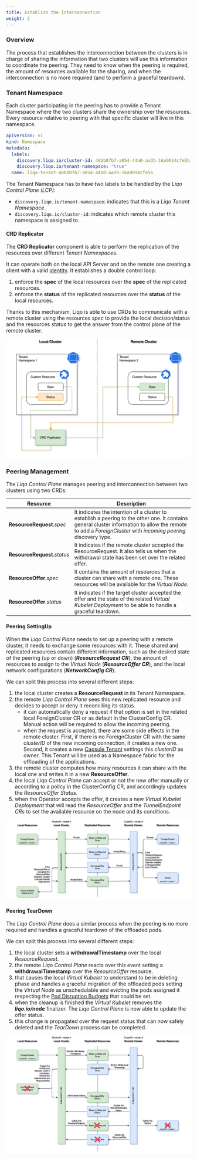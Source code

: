 ```yaml
---
title: Establish the Interconnection
weight: 2
---
```


### Overview

The process that establishes the interconnection between the clusters is in charge of sharing the information that two clusters will use this information to coordinate the peering.
They need to know when the peering is required, the amount of resources available for the sharing, and when the interconnection is no more required (and to perform a graceful teardown).

### Tenant Namespace

Each cluster participating in the peering has to provide a Tenant Namespace where the two clusters share the ownership over the resources. Every resource relative to peering with that specific cluster will live in this namespace.

```yaml
apiVersion: v1
kind: Namespace
metadata:
  labels:
    discovery.liqo.io/cluster-id: 48bb07b7-a054-44a0-aa3b-16a9014cfe5b
    discovery.liqo.io/tenant-namespace: "true"
  name: liqo-tenant-48bb07b7-a054-44a0-aa3b-16a9014cfe5b
```

The Tenant Namespace has to have two labels to be handled by the _Liqo Control Plane (LCP)_:

* `discovery.liqo.io/tenant-namespace`: indicates that this is a _Liqo Tenant Namespace_.
* `discovery.liqo.io/cluster-id`: indicates which remote cluster this namespace is assigned to.

#### CRD Replicator

The __CRD Replicator__ component is able to perform the replication of the resources over different _Tenant Namespaces_.

It can operate both on the local API Server and on the remote one creating a client with a valid [identity](../authentication). It establishes a double control loop:

1. enforce the __spec__ of the local resources over the __spec__ of the replicated resources.
2. enforce the __status__ of the replicated resources over the __status__ of the local resources.

Thanks to this mechanism, Liqo is able to use CRDs to communicate with a remote cluster using the resources _spec_ to provide the local decision/status and the resources _status_ to get the answer from the control plane of the remote cluster.

![Tenant Namespace](../../../../images/peering-process/tenant-namespace.png)

### Peering Management

The _Liqo Control Plane_ manages peering and interconnection between two clusters using two CRDs:

| Resource | Description |
|---|---|
| __ResourceRequest__._spec_ | It indicates the intention of a cluster to establish a peering to the other one. It contains general cluster information to allow the remote to add a _ForeignCluster_ with _incoming peering_ discovery type. |
| __ResourceRequest__._status_ | It indicates if the remote cluster accepted the ResourceRequest. It also tells us when the withdrawal state has been set over the related offer. |
| __ResourceOffer__._spec_ | It contains the amount of resources that a cluster can share with a remote one. These resources will be available for the _Virtual Node_. |
| __ResourceOffer__._status_ | It indicates if the target cluster accepted the offer and the state of the related _Virtual Kubelet Deployment_ to be able to handle a graceful teardown. |

#### Peering SettingUp

When the _Liqo Control Plane_ needs to set up a peering with a remote cluster, it needs to exchange some resources with it.
These shared and replicated resources contain different information, such as the desired state of the peering (up or down) (___ResourceRequest CR___), the amount of resources to assign to the _Virtual Node_ (___ResourceOffer CR___), and the local network configurations (___NetworkConfig CR___).

We can split this process into several different steps:

1. the local cluster creates a __ResourceRequest__ in its Tenant Namespace.
2. the remote _Liqo Control Plane_ sees this new replicated resource and decides to accept or deny it reconciling its status.
    * it can automatically deny a request if that option is set in the related local ForeignCluster CR or as default in the ClusterConfig CR. Manual action will be required to allow the incoming peering.
    * when the request is accepted, there are some side effects in the remote cluster. First, if there is no ForeignCluster CR with the same _clusterID_ of the new incoming connection, it creates a new one. Second, it creates a new [Capsule Tenant](https://github.com/clastix/capsule/blob/master/docs/index.md) settings this _clusterID_ as owner. This Tenant will be used as a Namespace fabric for the offloading of the applications.
3. the remote cluster computes how many resources it can share with the local one and writes it in a new __ResourceOffer__.
4. the local _Liqo Control Plane_ can accept or not the new offer manually or according to a policy in the ClusterConfig CR, and accordingly updates the _ResourceOffer Status_.
5. when the Operator accepts the offer, it creates a new _Virtual Kubelet Deployment_ that will read the _ResourceOffer_ and the _TunnelEndpoint CRs_ to set the available resource on the node and its conditions.

![Peering SettingUp](../../../../images/peering-process/peering-settingup.png)

#### Peering TearDown

The _Liqo Control Plane_ does a similar process when the peering is no more required and handles a graceful teardown of the offloaded pods.

We can split this process into several different steps:

1. the local cluster sets a __withdrawalTimestamp__ over the local _ResourceRequest_.
2. the remote _Liqo Control Plane_ reacts over this event setting a __withdrawalTimestamp__ over the _ResourceOffer_ resource.
3. that causes the local _Virtual Kubelet_ to understand to be in deleting phase and handles a graceful migration of the offloaded pods setting the _Virtual Node_ as unschedulable and evicting the pods assigned it respecting the [Pod Disruption Budgets](https://kubernetes.io/docs/concepts/workloads/pods/disruptions/) that could be set.
4. when the cleanup is finished the _Virtual Kubelet_ removes the ___liqo.io/node___ finalizer. The _Liqo Control Plane_ is now able to update the offer status.
5. this change is propagated over the request status that can now safely deleted and the _TearDown_ process can be completed.

![Peering TearDown](../../../../images/peering-process/peering-teardown.png)
